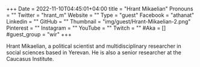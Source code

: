 +++
Date = 2022-11-10T04:45:01+04:00
title = "Hrant Mikaelian"
Pronouns = ""
Twitter = "hrant_m"
Website = ""
Type = "guest"
Facebook = "athanat"
Linkedin = ""
GitHub = ""
Thumbnail = "img/guest/Hrant-Mikaelian-2.png"
Pinterest = ""
Instagram = ""
YouTube = ""
Twitch = ""
#Aka = []
#guest_group = "wir"
+++

Hrant Mikaelian, a political scientist and multidisciplinary researcher in social sciences based in Yerevan. He is also a senior researcher at the Caucasus Institute.

